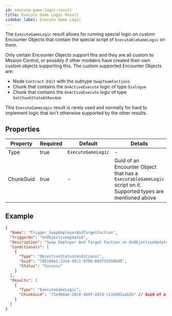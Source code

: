 ```yaml
---
id: execute-game-logic-result
title: Execute Game Logic Result
sidebar_label: Execute Game Logic
---
```


The `ExecuteGameLogic` result allows for running special logic on custom Encounter Objects that contain the special script of `ExecutableGameLogic` on them.

Only certain Encounter Objects support this and they are all custom to Mission Control, or possibly if other modders have created their own custom objects supporting this. The custom supported Encounter Objects are:

- Node `Contract-Edit` with the subtype `SwapTeamFactions`
- Chunk that contains the `OnActiveExecute` logic of type `Dialogue`
- Chunk that contains the `OnActiveExecute` logic of type `SetChunkStateAtRandom`

This `ExecuteGameLogic` result is rarely used and normally for hard to implement logic that isn't otherwise supported by the other results.

## Properties

| Property  | Required | Default            | Details                                                                                                        |
| --------- | -------- | ------------------ | -------------------------------------------------------------------------------------------------------------- |
| Type      | true     | `ExecuteGameLogic` | -                                                                                                              |
| ChunkGuid | true     | -                  | Guid of an Encounter Object that has a `ExecutableGameLogic` script on it. Supported types are mentioned above |

## Example

```json
{
  "Name": "Trigger_SwapEmployerAndTargetFaction",
  "TriggerOn": "OnObjectiveUpdated",
  "Description": "Swap Employer And Target Faction on OnObjectiveUpdated",
  "Conditionals": [
    {
      "Type": "ObjectiveStatusConditional",
      "Guid": "786166e2-22ea-45c1-9786-68df31958bd8",
      "Status": "Success"
    }
  ],
  "Results": [
    {
      "Type": "ExecuteGameLogic",
      "ChunkGuid": "71e9b8ae-28c8-4b9f-a933-c21b692aab2b" // Guid of a Container Chunk with a ContractEdit SwapTeamFactions child
    }
  ]
}
```
